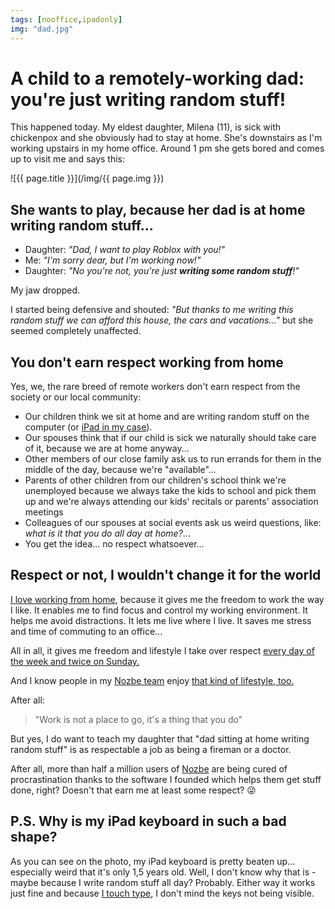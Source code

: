 ```yaml
---
tags: [nooffice,ipadonly]
img: "dad.jpg"
---
```


# A child to a remotely-working dad: you're just writing random stuff!

This happened today. My eldest daughter, Milena (11), is sick with chickenpox and she obviously had to stay at home. She's downstairs as I'm working upstairs in my home office. Around 1 pm she gets bored and comes up to visit me and says this:

<!--More-->

![{{ page.title }}](/img/{{ page.img }})



## She wants to play, because her dad is at home writing random stuff...

- Daughter: *"Dad, I want to play Roblox with you!"*
- Me: *"I'm sorry dear, but I'm working now!"*
- Daughter: *"No you're not, you're just **writing some random stuff**!"*

My jaw dropped.

I started being defensive and shouted: *"But thanks to me writing this random stuff we can afford this house, the cars and vacations..."* but she seemed completely unaffected.

## You don't earn respect working from home

Yes, we, the rare breed of remote workers don't earn respect from the society or our local community:

- Our children think we sit at home and are writing random stuff on the computer (or [iPad in my case](/ipadonly)).
- Our spouses think that if our child is sick we naturally should take care of it, because we are at home anyway...
- Other members of our close family ask us to run errands for them in the middle of the day, because we're "available"...
- Parents of other children from our children's school think we're unemployed because we always take the kids to school and pick them up and we're always attending our kids' recitals or parents' association meetings
- Colleagues of our spouses at social events ask us weird questions, like: *what is it that you do all day at home?*...
- You get the idea... no respect whatsoever...

## Respect or not, I wouldn't change it for the world

[I love working from home](/5-loves), because it gives me the freedom to work the way I like. It enables me to find focus and control my working environment. It helps me avoid distractions. It lets me live where I live. It saves me stress and time of commuting to an office...

All in all, it gives me freedom and lifestyle I take over respect [every day of the week and twice on Sunday.](http://www.moviequotedb.com/movies/few-good-men-a/ratings.html)

And I know people in my [Nozbe team](https://nozbe.com/about) enjoy [that kind of lifestyle, too.](/teleworking)

After all:

> "Work is not a place to go, it's a thing that you do"

But yes, I do want to teach my daughter that "dad sitting at home writing random stuff" is as respectable a job as being a fireman or a doctor.

After all, more than half a million users of [Nozbe][n] are being cured of procrastination thanks to the software I founded which helps them get stuff done, right? Doesn't that earn me at least some respect? 😜

## P.S. Why is my iPad keyboard in such a bad shape?

As you can see on the photo, my iPad keyboard is pretty beaten up... especially weird that it's only 1,5 years old. Well, I don't know why that is - maybe because I write random stuff all day? Probably. Either way it works just fine and because [I touch type](/touch-typing-is-important-productive-show-38/), I don't mind the keys not being visible.

[n]: https://michael.gratis/nozbe
[p]: /podcast